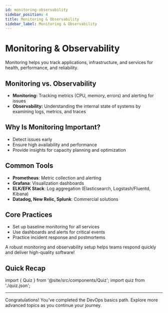 ```yaml
---
id: monitoring-observability
sidebar_position: 4
title: Monitoring & Observability
sidebar_label: Monitoring & Observability
---
```


# Monitoring & Observability

Monitoring helps you track applications, infrastructure, and services for health, performance, and reliability.

## Monitoring vs. Observability

- **Monitoring:** Tracking metrics (CPU, memory, errors) and alerting for issues
- **Observability:** Understanding the internal state of systems by examining logs, metrics, and traces

## Why Is Monitoring Important?

- Detect issues early
- Ensure high availability and performance
- Provide insights for capacity planning and optimization

## Common Tools

- **Prometheus**: Metric collection and alerting
- **Grafana**: Visualization dashboards
- **ELK/EFK Stack**: Log aggregation (Elasticsearch, Logstash/Fluentd, Kibana)
- **Datadog, New Relic, Splunk**: Commercial solutions

## Core Practices

- Set up baseline monitoring for all services
- Use dashboards and alerts for critical events
- Practice incident response and postmortems

A robust monitoring and observability setup helps teams respond quickly and deliver high-quality software!

## Quick Recap

import { Quiz } from '@site/src/components/Quiz';
import quiz from './quiz.json';

<Quiz questions={quiz} />

---

Congratulations! You’ve completed the DevOps basics path. Explore more advanced topics as you continue your journey.
